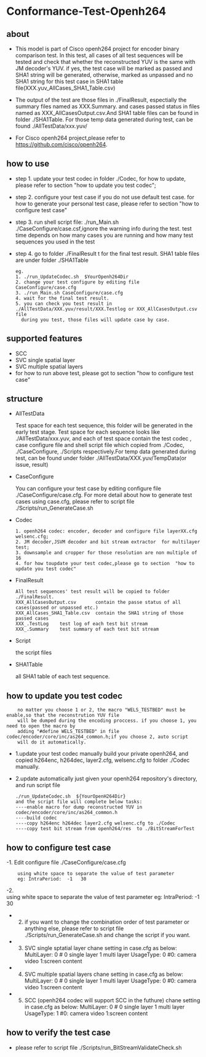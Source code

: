 
Conformance-Test-Openh264
==========================================
about
-----
-   This model is part of Cisco openh264 project for encoder binary comparison test.
	In this test, all cases of all test sequences will be tested and check that whether 
	the reconstructed YUV is the same with JM decoder's YUV. if yes, the test case 
	will be marked as passed and SHA1 string will be generated, otherwise, marked as unpassed 
	and no SHA1 string for this test case in SHA1 table file(XXX.yuv_AllCases_SHA1_Table.csv)

-   The output of the test are those files in ./FinalResult, espectially the summary files named as XXX.Summary.
	and cases passed status in files named as XXX_AllCasesOutput.csv.And SHA1 table files can be found in 
        folder  ./SHA1Table.
	For those temp data generated during test, can be found ./AllTestData/xxx.yuv/

-   For Cisco openh264 project,please refer to https://github.com/cisco/openh264. 
 
how to use
----------
-   step 1. update your test codec in folder ./Codec, for how to update, please refer to section 
	  "how to update you test codec";
-   step 2. configure your test case if you do not use default test case.
          for how to generate your personal test case, please refer to section "how to configure test case"	
-   step 3. run shell script file: ./run_Main.sh ./CaseConfigure/case.csf,ignore the warning info during the test.
	   test time  depends on how many cases you are running and 
	   how many test sequences you used in the test
-   step 4. go to folder ./FinalResult t for the final test result.
          SHA1 table files are under folder ./SHA1Table	

        eg.
        1. ./run_UpdateCodec.sh  $YourOpenh264Dir
        2. change your test configure by editing file CaseConfigure/case.cfg
        3. ./run_Main.sh CaseConfigure/case.cfg
        4. wait for the final test result.
        5. you can check you test result in ./AllTestData/XXX.yuv/result/XXX.Testlog or XXX_AllCasesOutput.csv file
          during you test, those files will update case by case.
      	


supported features
------------------
-  SCC 
-  SVC single spatial layer
-  SVC  multiple spatial layers
-  for how to run above test, please got to section "how to configure test case"
	  
structure
---------

-   AllTestData
 
	Test space for each test sequence, this folder will be generated in the early test stage.
	Test space for each sequence looks like ./AllTestData/xxx.yuv, and each of test space 
	contain the test codec , case configure file and shell script file which copied from
	./Codec, ./CaseConfigure, ./Scripts respectively.For temp data generated during test, can be found under 
	folder   ./AllTestData/XXX.yuv/TempData(or issue, result)
	
	 
-   CaseConfigure
  
	You can configure your test case by editing configure file ./CaseConfigure/case.cfg.
	For more detail about how to generate test cases using case.cfg, please refer to script
	file ./Scripts/run_GenerateCase.sh 

-   Codec
   
        1. openh264 codec: encoder, decoder and configure file layerXX.cfg welsenc.cfg; 
        2. JM decoder,JSVM decoder and bit stream extractor  for multilayer test;
        3. downsample and cropper for those resolution are non multiple of 16  
        4. for how toupdate your test codec,please go to section  "how to update you test codec"

-   FinalResult
  
        All test sequences' test result will be copied to folder ./FinalResult.
        XXX_AllCasesOutput.csv       contain the passe status of all cases(passed or unpassed etc.)
        XXX_AllCases_SHA1_Table.csv  contain the SHA1 string of those  passed cases
        XXX_.TestLog    test log of each test bit stream
        XXX_.Summary    test summary of each test bit stream

-   Script
   
    the script files 
	
-   SHA1Table
   
    all SHA1 table of each test sequence.


how to update you test codec
----------------------------
        no matter you choose 1 or 2, the macro "WELS_TESTBED" must be enable,so that the reconstrution YUV file 
        will be dumped during the encoding proccess. if you choose 1, you need to open the macro by 
        adding "#define WELS_TESTBED" in file codec/encoder/core/inc/as264_common.h;if you choose 2, auto script
        will do it automatically.

-	1.update your test codec manually
        build your private openh264, and copied  h264enc, h264dec, layer2.cfg, welsenc.cfg to folder ./Codec manually.

-	2.update automatically
        just given your openh264 repository's directory, and run script file 

        ./run_UpdateCodec.sh  ${YourOpenH264Dir}
        and the script file will complete below tasks:
        ----enable macro for dump reconstructed YUV in codec/encoder/core/inc/as264_common.h
        ----build codec
        ----copy h264enc h264dec layer2.cfg welsenc.cfg to ./Codec
        ----copy test bit stream from openh264/res  to ./BitStreamForTest
		

how to configure test case
--------------------------

-1. Edit configure file ./CaseConfigure/case.cfg

        using white space to separate the value of test parameter
        eg: IntraPeriod:  -1   30 
-2. 	
   using white space to separate the value of test parameter
        eg: IntraPeriod:  -1   30  

-	2. if you want to change the combination order of test parameter or anything else,
          please refer to script file ./Scripts/run_GenerateCase.sh and change the script if you want.

-	3. SVC single sptatial layer
          chane setting in case.cfg as below:
            MultiLayer:    0            # 0 single layer  1 multi layer
            UsageType:     0            #0: camera video 1:screen content

-	4. SVC multiple spatial layers
          chane setting in case.cfg as below:
           MultiLayer:    0            # 0 single layer  1 multi layer
           UsageType:     0            #0: camera video 1:screen content

-	5. SCC (openh264 codec will support SCC in the futhure)
          chane setting in case.cfg as below:
            MultiLayer:    0            # 0 single layer  1 multi layer
            UsageType:     1            #0: camera video 1:screen content


how to verify  the test case
---------------------------
-   please refer to script file ./Scripts/run_BitStreamValidateCheck.sh
